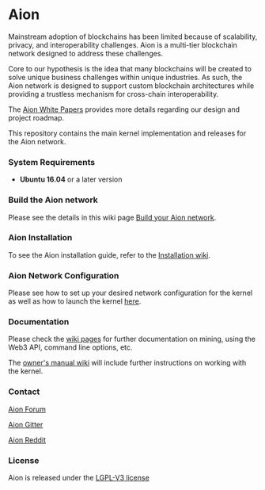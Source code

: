# Aion

Mainstream adoption of blockchains has been limited because of scalability, privacy, and interoperability challenges. Aion is a multi-tier blockchain network designed to address these challenges. 

Core to our hypothesis is the idea that many blockchains will be created to solve unique business challenges within unique industries. As such, the Aion network is designed to support custom blockchain architectures while providing a trustless mechanism for cross-chain interoperability. 

The [Aion White Papers](https://aion.network/whitepapers.html) provides more details regarding our design and project roadmap. 

This repository contains the main kernel implementation and releases for the Aion network.

### System Requirements

* **Ubuntu 16.04** or a later version

### Build the Aion network

Please see the details in this wiki page [Build your Aion network](https://github.com/aionnetwork/aion/wiki/Build-your-Aion-network). 

### Aion Installation

To see the Aion installation guide, refer to the [Installation wiki](https://github.com/aionnetwork/aion/wiki/Installation).

### Aion Network Configuration

Please see how to set up your desired network configuration for the kernel as well as how to launch the kernel [here](https://github.com/aionnetwork/aion/wiki/Aion-Network-Configuration).

### Documentation

Please check the [wiki pages](https://github.com/aionnetwork/aion/wiki) for further documentation on mining, using the Web3 API, command line options, etc.

The [owner's manual wiki](https://github.com/aionnetwork/aion/wiki/Aion-Owner's-Manual) will include further instructions on working with the kernel.

### Contact

[Aion Forum](https://forum.aion.network/)

[Aion Gitter](https://gitter.im/aionnetwork)

[Aion Reddit](https://www.reddit.com/r/AionNetwork/)

### License

Aion is released under the [LGPL-V3 license](https://github.com/aionnetwork/aion/blob/dev/LICENSE)


<!--For additional Aion **command line options** run:```./aion.sh -h```-->
